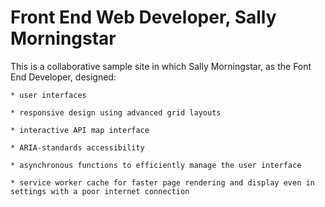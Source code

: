 # Front End Web Developer, Sally Morningstar

This is a collaborative sample site in which Sally Morningstar, as the Font End Developer, designed:

	* user interfaces

	* responsive design using advanced grid layouts

	* interactive API map interface

	* ARIA-standards accessibility

	* asynchronous functions to efficiently manage the user interface
	
	* service worker cache for faster page rendering and display even in settings with a poor internet connection


